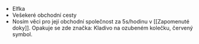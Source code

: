 - Elfka
- Vešekeré obchodní cesty
- Nosím věci pro její obchodní společnost za 5s/hodinu v [[Zapomenuté doky]]. Opakuje se zde značka: Kladivo na ozubeném kolečku, červený symbol.